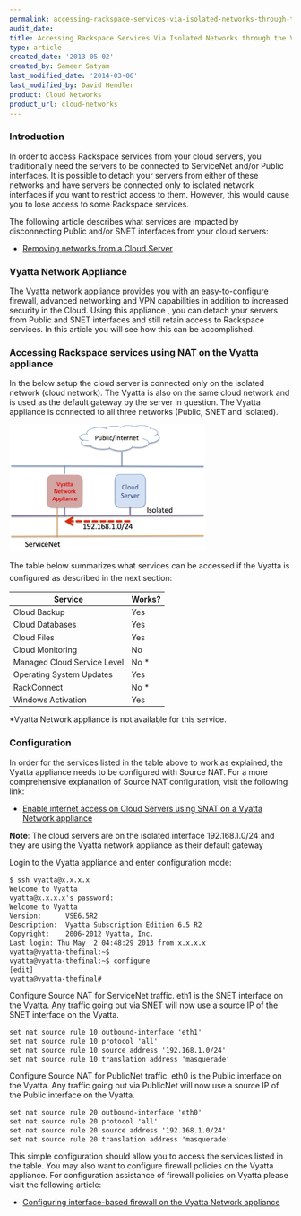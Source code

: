 ```yaml
---
permalink: accessing-rackspace-services-via-isolated-networks-through-the-vyatta-network-appliance/
audit_date:
title: Accessing Rackspace Services Via Isolated Networks through the Vyatta Network Appliance
type: article
created_date: '2013-05-02'
created_by: Sameer Satyam
last_modified_date: '2014-03-06'
last_modified_by: David Hendler
product: Cloud Networks
product_url: cloud-networks
---
```


### Introduction

In order to access Rackspace services from your cloud servers, you
traditionally need the servers to be connected to ServiceNet and/or
Public interfaces. It is possible to detach your servers from either of
these networks and have servers be connected only to isolated network
interfaces if you want to restrict access to them. However, this would
cause you to lose access to some Rackspace services.

The following article describes what services are impacted by disconnecting
Public and/or SNET interfaces from your cloud servers:

-  [Removing networks from a Cloud Server](/support/how-to/removing-networks-from-a-cloud-server)

### Vyatta Network Appliance

The Vyatta network appliance provides you with an easy-to-configure
firewall, advanced networking and VPN capabilities in addition to
increased security in the Cloud. Using this appliance , you can detach
your servers from Public and SNET interfaces and still retain access to
Rackspace services. In this article you will see how this can be
accomplished.

### Accessing Rackspace services using NAT on the Vyatta appliance

In the below setup the cloud server is connected only on the isolated
network (cloud network). The Vyatta is also on the same cloud network
and is used as the default gateway by the server in question. The Vyatta
appliance is connected to all three networks (Public, SNET and
Isolated).

<img src="Vyatta.jpg" class="image-half_width" width="350" height="224" />

<span style="line-height: 1.538em;">The table below summarizes what
services can be accessed if the Vyatta is configured as described in the
next section:</span>

| Service                     | Works? |
|-----------------------------|--------|
| Cloud Backup                | Yes    |
| Cloud Databases             | Yes    |
| Cloud Files                 | Yes    |
| Cloud Monitoring            | No     |
| Managed Cloud Service Level | No *   |
| Operating System Updates    | Yes    |
| RackConnect                 | No *   |
| Windows Activation          | Yes    |

&#42;Vyatta Network appliance is not available for this service.

### Configuration

In order for the services listed in the table above to work as explained, the Vyatta appliance needs to be configured with Source NAT. For a
more comprehensive explanation of Source NAT configuration, visit the
following link:

-  [Enable internet access on Cloud Servers using SNAT on a Vyatta Network appliance](/support/how-to/enable-internet-access-on-cloud-servers-using-snat-on-a-vyatta-network-appliance)

**Note**: The cloud servers are on the isolated interface 192.168.1.0/24 and they are using the Vyatta network appliance as their default gateway

Login to the Vyatta appliance and enter configuration mode:

    $ ssh vyatta@x.x.x.x
    Welcome to Vyatta
    vyatta@x.x.x.x's password:
    Welcome to Vyatta
    Version:      VSE6.5R2
    Description:  Vyatta Subscription Edition 6.5 R2
    Copyright:    2006-2012 Vyatta, Inc.
    Last login: Thu May  2 04:48:29 2013 from x.x.x.x
    vyatta@vyatta-thefinal:~$
    vyatta@vyatta-thefinal:~$ configure
    [edit]
    vyatta@vyatta-thefinal#

Configure Source NAT for ServiceNet traffic. eth1 is the SNET interface
on the Vyatta. Any traffic going out via SNET will now use a source IP
of the SNET interface on the Vyatta.

```
set nat source rule 10 outbound-interface 'eth1'
set nat source rule 10 protocol 'all'
set nat source rule 10 source address '192.168.1.0/24'
set nat source rule 10 translation address 'masquerade'
```

Configure Source NAT for PublicNet traffic. eth0 is the Public interface
on the Vyatta. Any traffic going out via PublicNet will now use a source IP of the Public interface on the Vyatta.

``` 
set nat source rule 20 outbound-interface 'eth0'
set nat source rule 20 protocol 'all'
set nat source rule 20 source address '192.168.1.0/24'
set nat source rule 20 translation address 'masquerade'
```

This simple configuration should allow you to access the services listed
in the table. You may also want to configure firewall policies on the
Vyatta appliance. For configuration assistance of firewall policies on
Vyatta please visit the following article:

-  [Configuring interface-based firewall on the Vyatta Network appliance](/support/how-to/configuring-interface-based-firewall-on-the-vyatta-network-appliance)
